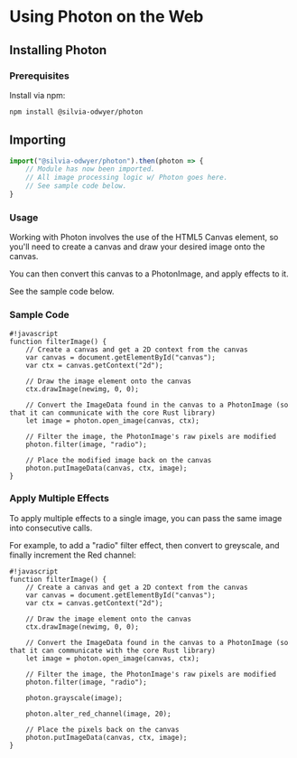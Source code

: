 # Using Photon on the Web

## Installing Photon
### Prerequisites
Install via npm:

```bash
npm install @silvia-odwyer/photon
```

## Importing 
```javascript
import("@silvia-odwyer/photon").then(photon => {
    // Module has now been imported. 
    // All image processing logic w/ Photon goes here.
    // See sample code below.
}
```

### Usage

Working with Photon involves the use of the HTML5 Canvas element, so you'll need to create 
a canvas and draw your desired image onto the canvas. 

You can then convert this canvas to a PhotonImage, and apply effects to it. 

See the sample code below.

### Sample Code

    #!javascript
    function filterImage() {
        // Create a canvas and get a 2D context from the canvas
        var canvas = document.getElementById("canvas");
        var ctx = canvas.getContext("2d");
        
        // Draw the image element onto the canvas
        ctx.drawImage(newimg, 0, 0);
        
        // Convert the ImageData found in the canvas to a PhotonImage (so that it can communicate with the core Rust library)
        let image = photon.open_image(canvas, ctx);

        // Filter the image, the PhotonImage's raw pixels are modified
        photon.filter(image, "radio");
        
        // Place the modified image back on the canvas
        photon.putImageData(canvas, ctx, image);
    }

### Apply Multiple Effects 
To apply multiple effects to a single image, you can pass the same image into consecutive calls. 

For example, to add a "radio" filter effect, then convert to greyscale, and finally increment the Red channel:

    #!javascript
    function filterImage() {
        // Create a canvas and get a 2D context from the canvas
        var canvas = document.getElementById("canvas");
        var ctx = canvas.getContext("2d");
        
        // Draw the image element onto the canvas
        ctx.drawImage(newimg, 0, 0);
        
        // Convert the ImageData found in the canvas to a PhotonImage (so that it can communicate with the core Rust library)
        let image = photon.open_image(canvas, ctx);

        // Filter the image, the PhotonImage's raw pixels are modified
        photon.filter(image, "radio");

        photon.grayscale(image);

        photon.alter_red_channel(image, 20);
        
        // Place the pixels back on the canvas
        photon.putImageData(canvas, ctx, image);
    }